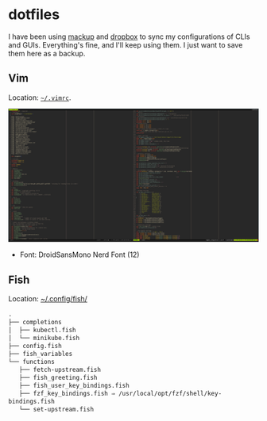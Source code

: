 # dotfiles

I have been using [mackup][1] and [dropbox][2] to sync my configurations of CLIs and GUIs. Everything's fine, and I'll keep using them. I just want to save them here as a backup.

## Vim

Location: [`~/.vimrc`](./.vimrc).

![screenshot](.media/vim.png)

- Font: DroidSansMono Nerd Font (12)

## Fish

Location: [~/.config/fish/](./.config/fish/)

```
.
├── completions
│  ├── kubectl.fish
│  └── minikube.fish
├── config.fish
├── fish_variables
└── functions
   ├── fetch-upstream.fish
   ├── fish_greeting.fish
   ├── fish_user_key_bindings.fish
   ├── fzf_key_bindings.fish ⇒ /usr/local/opt/fzf/shell/key-bindings.fish
   └── set-upstream.fish
```

[1]: https://github.com/lra/mackup
[2]: https://www.dropbox.com/
